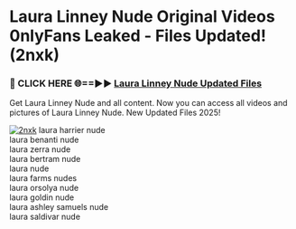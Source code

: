 # Laura Linney Nude Original Videos 0nlyFans Leaked - Files Updated! (2nxk)

<h3>🔴 CLICK HERE 🌐==►► <a href="https://tinyurl.com/yrmya6cz" rel="nofollow">Laura Linney Nude Updated Files</a></h3>

Get Laura Linney Nude and all content. Now you can access all videos and pictures of Laura Linney Nude. New Updated Files 2025!

[![2nxk](https://i.imgur.com/FMdXYCs.gif)](https://tinyurl.com/yrmya6cz)
laura harrier nude<br>
laura benanti nude<br>
laura zerra nude<br>
laura bertram nude<br>
laura nude<br>
laura farms nudes<br>
laura orsolya nude<br>
laura goldin nude<br>
laura ashley samuels nude<br>
laura saldivar nude